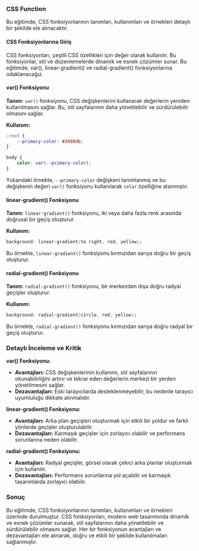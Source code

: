 ### CSS Function

Bu eğitimde, CSS fonksiyonlarının tanımları, kullanımları ve örnekleri detaylı bir şekilde ele alınacaktır.

#### CSS Fonksiyonlarına Giriş

CSS fonksiyonları, çeşitli CSS özellikleri için değer olarak kullanılır. Bu fonksiyonlar, stil ve düzenlemelerde dinamik ve esnek çözümler sunar. Bu eğitimde, var(), linear-gradient() ve radial-gradient() fonksiyonlarına odaklanacağız.

#### var() Fonksiyonu

 **Tanım:** `var()` fonksiyonu, CSS değişkenlerini kullanarak değerlerin yeniden kullanılmasını sağlar. Bu, stil sayfalarının daha yönetilebilir ve sürdürülebilir olmasını sağlar.

 **Kullanım:** 

```css
:root {
    --primary-color: #3498db;
}

body {
    color: var(--primary-color);
}
```

Yukarıdaki örnekte, `--primary-color` değişkeni tanımlanmış ve bu değişkenin değeri `var()` fonksiyonu kullanılarak `color` özelliğine atanmıştır.

#### linear-gradient() Fonksiyonu

 **Tanım:** `linear-gradient()` fonksiyonu, iki veya daha fazla renk arasında doğrusal bir geçiş oluşturur.

 **Kullanım:** 

```css
background: linear-gradient(to right, red, yellow);
```

Bu örnekte, `linear-gradient()` fonksiyonu kırmızıdan sarıya doğru bir geçiş oluşturur.

#### radial-gradient() Fonksiyonu

 **Tanım:** `radial-gradient()` fonksiyonu, bir merkezden dışa doğru radyal geçişler oluşturur.

 **Kullanım:** 

```css
background: radial-gradient(circle, red, yellow);
```

Bu örnekte, `radial-gradient()` fonksiyonu kırmızıdan sarıya doğru radyal bir geçiş oluşturur.

### Detaylı İnceleme ve Kritik

 **var() Fonksiyonu:** 
* **Avantajları:** CSS değişkenlerinin kullanımı, stil sayfalarının okunabilirliğini artırır ve tekrar eden değerlerin merkezi bir yerden yönetilmesini sağlar.
* **Dezavantajları:** Eski tarayıcılarda desteklenmeyebilir, bu nedenle tarayıcı uyumluluğu dikkate alınmalıdır.

 **linear-gradient() Fonksiyonu:** 
* **Avantajları:** Arka plan geçişleri oluşturmak için etkili bir yoldur ve farklı yönlerde geçişler oluşturulabilir.
* **Dezavantajları:** Karmaşık geçişler için zorlayıcı olabilir ve performans sorunlarına neden olabilir.

 **radial-gradient() Fonksiyonu:** 
* **Avantajları:** Radyal geçişler, görsel olarak çekici arka planlar oluşturmak için kullanılır.
* **Dezavantajları:** Performans sorunlarına yol açabilir ve karmaşık tasarımlarda zorlayıcı olabilir.

### Sonuç

Bu eğitimde, CSS fonksiyonlarının tanımları, kullanımları ve örnekleri üzerinde durulmuştur. CSS fonksiyonları, modern web tasarımında dinamik ve esnek çözümler sunarak, stil sayfalarının daha yönetilebilir ve sürdürülebilir olmasını sağlar. Her bir fonksiyonun avantajları ve dezavantajları ele alınarak, doğru ve etkili bir şekilde kullanılmaları sağlanmıştır.
